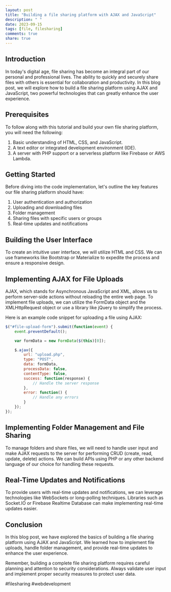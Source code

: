 ```yaml
---
layout: post
title: "Building a file sharing platform with AJAX and JavaScript"
description: " "
date: 2023-09-15
tags: [file, filesharing]
comments: true
share: true
---
```


## Introduction

In today's digital age, file sharing has become an integral part of our personal and professional lives. The ability to quickly and securely share files with others is essential for collaboration and productivity. In this blog post, we will explore how to build a file sharing platform using AJAX and JavaScript, two powerful technologies that can greatly enhance the user experience.

## Prerequisites

To follow along with this tutorial and build your own file sharing platform, you will need the following:

1. Basic understanding of HTML, CSS, and JavaScript.
2. A text editor or integrated development environment (IDE).
3. A server with PHP support or a serverless platform like Firebase or AWS Lambda.

## Getting Started

Before diving into the code implementation, let's outline the key features our file sharing platform should have:

1. User authentication and authorization
2. Uploading and downloading files
3. Folder management
4. Sharing files with specific users or groups
5. Real-time updates and notifications

## Building the User Interface

To create an intuitive user interface, we will utilize HTML and CSS. We can use frameworks like Bootstrap or Materialize to expedite the process and ensure a responsive design.

## Implementing AJAX for File Uploads

AJAX, which stands for Asynchronous JavaScript and XML, allows us to perform server-side actions without reloading the entire web page. To implement file uploads, we can utilize the FormData object and the XMLHttpRequest object or use a library like jQuery to simplify the process.

Here is an example code snippet for uploading a file using AJAX:

```javascript
$("#file-upload-form").submit(function(event) {
    event.preventDefault();

    var formData = new FormData($(this)[0]);

    $.ajax({
        url: "upload.php",
        type: "POST",
        data: formData,
        processData: false,
        contentType: false,
        success: function(response) {
            // Handle the server response
        },
        error: function() {
            // Handle any errors
        }
    });
});
```

## Implementing Folder Management and File Sharing

To manage folders and share files, we will need to handle user input and make AJAX requests to the server for performing CRUD (create, read, update, delete) actions. We can build APIs using PHP or any other backend language of our choice for handling these requests.

## Real-Time Updates and Notifications

To provide users with real-time updates and notifications, we can leverage technologies like WebSockets or long-polling techniques. Libraries such as Socket.IO or Firebase Realtime Database can make implementing real-time updates easier.

## Conclusion

In this blog post, we have explored the basics of building a file sharing platform using AJAX and JavaScript. We learned how to implement file uploads, handle folder management, and provide real-time updates to enhance the user experience.

Remember, building a complete file sharing platform requires careful planning and attention to security considerations. Always validate user input and implement proper security measures to protect user data.

#filesharing #webdevelopment